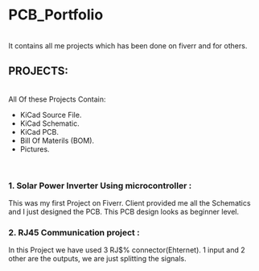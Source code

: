 # PCB_Portfolio
<br> It contains all me projects which has been done on fiverr and for others.
<br>
## PROJECTS:
<br> All Of these Projects Contain:
- KiCad Source File.
- KiCad Schematic.
- KiCad PCB.
- Bill Of Materils (BOM).
- Pictures.
<br>

### 1. Solar Power Inverter Using microcontroller : 
  This was my first Project on Fiverr. Client provided me all the Schematics and I just designed the PCB. This PCB design looks as beginner level.
### 2. RJ45 Communication project : 
  In this Project we have used 3 RJ$% connector(Ehternet). 1 input and 2 other are the outputs, we are just splitting the signals.


